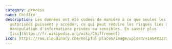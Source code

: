 ```yaml
---
category: process
name: Chiffré
description: Les données ont été codées de maniére à ce que seules les parties
  autorisées puissent y accéder, ce qui peut réduire les risques liés à la
  manipulation d'informations privées ou sensibles. En savoir plus
  [ici](https://fr.wikipedia.org/wiki/Chiffrement)
icon: https://res.cloudinary.com/helpful-places/image/upload/v1664832754/dtpr-icons/process/encrypted_oedzbb.svg
---
```

